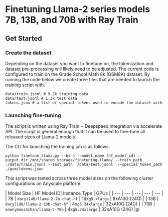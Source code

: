 # Finetuning Llama-2 series models 7B, 13B, and 70B with Ray Train


## Get Started


### Create the dataset

Depending on the dataset you want to finetune on, the tokenization and dataset pre-processing will likely need to be adjusted. The current code is configured to train on the Grade School Math 8k (GSM8K) dataset. By running the code below we create three files that are needed to launch the training script with. 

```
data/train.jsonl # 9.2k training data
data/test.jsonl # 1.3k test data
tokens.json # a list of special tokens used to encode the dataset with
```

### Launching fine-tuning

The script is written using Ray Train + Deepspeed integration via accelerate API. 
The script is general enough that it can be used to fine-tune all released sizes of Llama-2 models. 

The CLI for launching the training job is as follows:

```
python finetune_llama.py --bs 4 --model_name [hf_model_id] --output_dir /mnt/shared_storage/finetuning-llama/ --train_path ./data/train.jsonl --test_path ./data/test.jsonl  --special_token_path ./gsm/tokens.json 
```

This script was tested across three model sizes on the following cluster configurations on Anyscale platform. 


| Model Size | HF Model ID| Instance Type | GPUs |
| --- | --- | --- | --- | --- |
| 7B  | `daryl149/llama-2-7b-chat-hf` | 16x`g5.xlarge` | 8xA10G (24G) | 
| 13B | `daryl149/llama-2-13b-chat-hf` | 4x`g5.24xlarge` | 32xA10G (24G) | 
| 70B | `anonymous4chan/llama-2-70b` | 4x`g5.24xlarge` | 32xA10G (24G) |gi